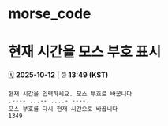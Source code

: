 # morse_code
# 현재 시간을 모스 부호 표시
<!-- MORSE_TIME_START -->
🗓️ **2025-10-12** | ⏰ **13:49 (KST)**

```
현재 시간을 입력하세요. 모스 부호로 바꿉니다
.---- ...-- ....- ----.
모스 부호를 다시 현재 시간으로 바꿉니다
1349
```
<!-- MORSE_TIME_END -->
